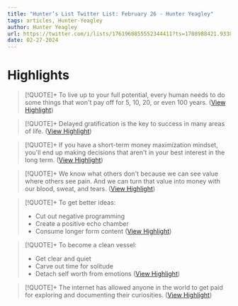 ```yaml
---
title: "Hunter’s List Twitter List: February 26 - Hunter Yeagley"
tags: articles, Hunter-Yeagley
author: Hunter Yeagley
url: https://twitter.com/i/lists/1761960855552344411?ts=1708988421.933855
date: 02-27-2024
---
```

# Highlights
> [!QUOTE]+ 
> To live up to your full potential, every human needs to do some things that won't pay off for 5, 10, 20, or even 100 years. ([View Highlight](https://read.readwise.io/read/01hqngyzh2k5yp4k4f5a5kdjse))


> [!QUOTE]+ 
> Delayed gratification is the key to success in many areas of life. ([View Highlight](https://read.readwise.io/read/01hqnh0jb57g756pkpgt3yexmk))


> [!QUOTE]+ 
> If you have a short-term money maximization mindset, you'll end up making decisions that aren't in your best interest in the long term. ([View Highlight](https://read.readwise.io/read/01hqnh1fdb5y0chc50mvpc3zxq))


> [!QUOTE]+ 
> We know what others don't because we can see value where others see pain. And we can turn that value into money with our blood, sweat, and tears. ([View Highlight](https://read.readwise.io/read/01hqnh1sqve7a268b9ktwchdvf))


> [!QUOTE]+ 
> To get better ideas:
> - Cut out negative programming 
> - Create a positive echo chamber 
> - Consume longer form content ([View Highlight](https://read.readwise.io/read/01hqnh29mhchb1qzqdje0k5qcr))


> [!QUOTE]+ 
> To become a clean vessel:
> - Get clear and quiet 
> - Carve out time for solitude 
> - Detach self worth from emotions ([View Highlight](https://read.readwise.io/read/01hqnh2ecnhbvv5w7s355bkgp2))


> [!QUOTE]+ 
> The internet has allowed anyone in the world to get paid for exploring and documenting their curiosities. ([View Highlight](https://read.readwise.io/read/01hqnh59p5z4px9hzgdkbjtx2n))


